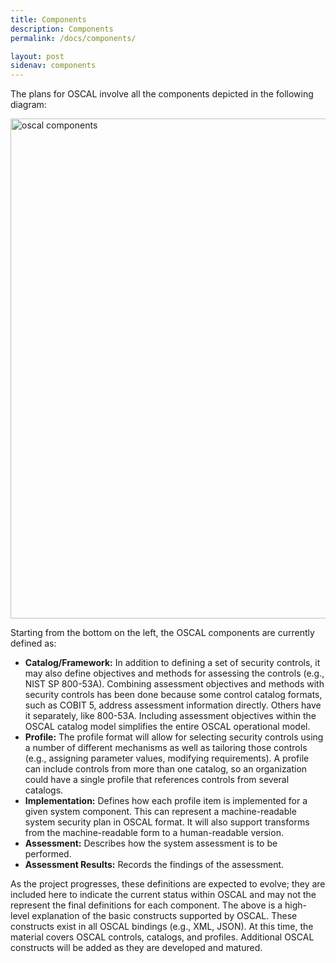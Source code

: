 ```yaml
---
title: Components
description: Components
permalink: /docs/components/

layout: post
sidenav: components
---
```


The plans for OSCAL involve all the components depicted in the following diagram:

<img src="/assets/img/oscal-components.png" alt="oscal components" width="800" />

Starting from the bottom on the left, the OSCAL components are currently defined as:

- **Catalog/Framework:** In addition to defining a set of security controls, it may also define objectives and methods for assessing the controls (e.g., NIST SP 800-53A). Combining assessment objectives and methods with security controls has been done because some control catalog formats, such as COBIT 5, address assessment information directly. Others have it separately, like 800-53A. Including assessment objectives within the OSCAL catalog model simplifies the entire OSCAL operational model.
- **Profile:** The profile format will allow for selecting security controls using a number of different mechanisms as well as tailoring those controls (e.g., assigning parameter values, modifying requirements). A profile can include controls from more than one catalog, so an organization could have a single profile that references controls from several catalogs.
- **Implementation:** Defines how each profile item is implemented for a given system component. This can represent a machine-readable system security plan in OSCAL format. It will also support transforms from the machine-readable form to a human-readable version.
- **Assessment:** Describes how the system assessment is to be performed.
- **Assessment Results:** Records the findings of the assessment.

As the project progresses, these definitions are expected to evolve; they are included here to indicate the current status within OSCAL and may not the represent the final definitions for each component.  The above is a high-level explanation of the basic constructs supported by OSCAL. These constructs exist in all OSCAL bindings (e.g., XML, JSON). At this time, the material covers OSCAL controls, catalogs, and profiles. Additional OSCAL constructs will be added as they are developed and matured.

